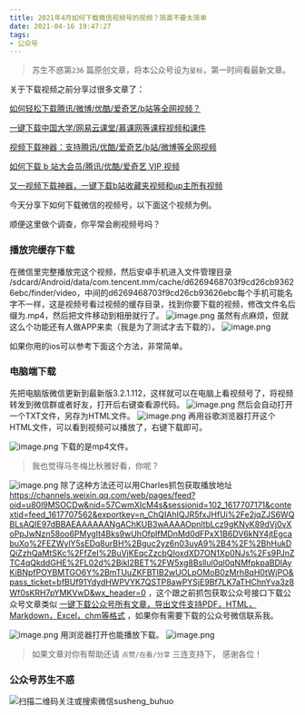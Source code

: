 ```yaml
---
title: 2021年4月如何下载微信视频号的视频？简直不要太简单
date: 2021-04-16 19:47:27
tags:
- 公众号
---
```

 > 苏生不惑第`236` 篇原创文章，将本公众号设为`星标`，第一时间看最新文章。


关于下载视频之前分享过很多文章了：

[如何轻松下载腾讯/微博/优酷/爱奇艺/b站等全网视频？](https://mp.weixin.qq.com/s/3rB23e9L55hDBaPLDu6WMg)

[一键下载中国大学/网易云课堂/慕课网等课程视频和课件](https://mp.weixin.qq.com/s/jBqtpcGIW40dUjpuGIzDWQ)

[视频下载神器：支持腾讯/优酷/爱奇艺/b站/微博等全网视频](https://mp.weixin.qq.com/s/n9ddxx6Zu5hC7cqEXRnMOg)


[如何下载 b 站大会员/腾讯/优酷/爱奇艺 VIP 视频 ](https://mp.weixin.qq.com/s/Dh6X0CJlHac5jyEvEIveqA)

[又一视频下载神器，一键下载b站收藏夹视频和up主所有视频](https://mp.weixin.qq.com/s/ROms3FieXuHTTkHclRQhEg)

今天分享下如何下载微信的视频号，以下面这个视频为例。

顺便这里做个调查，你平常会刷视频号吗？

### 播放完缓存下载
在微信里完整播放完这个视频，然后安卓手机进入文件管理目录 /sdcard/Android/data/com.tencent.mm/cache/d6269468703f9cd26cb93626ebc/finder/video，中间的d6269468703f9cd26cb93626ebc每个手机可能名字不一样，这是视频号看过视频的缓存目录，找到你要下载的视频，修改文件名后缀为.mp4，然后把文件移动到相册就行了。
![image.png](https://upload-images.jianshu.io/upload_images/23152173-dab29b37cc2f7141.png?imageMogr2/auto-orient/strip%7CimageView2/2/w/1240)
虽然有点麻烦，但就这么个功能还有人做APP来卖（我是为了测试才去下载的）。
![image.png](https://upload-images.jianshu.io/upload_images/23152173-da40080bfc5054e0.png?imageMogr2/auto-orient/strip%7CimageView2/2/w/1240)
 
如果你用的ios可以参考下面这个方法，非常简单。
### 电脑端下载
先把电脑版微信更新到最新版3.2.1.112，这样就可以在电脑上看视频号了，将视频转发到微信群或者好友，打开后右键查看源代码。
![image.png](https://upload-images.jianshu.io/upload_images/23152173-1a2fa6da14ce1d31.png?imageMogr2/auto-orient/strip%7CimageView2/2/w/1240)
然后会自动打开一个TXT文件，另存为HTML文件。 
![image.png](https://upload-images.jianshu.io/upload_images/23152173-8afb46d1ad7e3bae.png?imageMogr2/auto-orient/strip%7CimageView2/2/w/1240)
再用谷歌浏览器打开这个HTML文件，可以看到视频可以播放了，右键下载即可。

![image.png](https://upload-images.jianshu.io/upload_images/23152173-a5a9f45c6dc79aa3.png?imageMogr2/auto-orient/strip%7CimageView2/2/w/1240)
下载的是mp4文件。

> 我也觉得马冬梅比秋雅好看，你呢？

![image.png](https://upload-images.jianshu.io/upload_images/23152173-ae3bbb178bd94c1e.png?imageMogr2/auto-orient/strip%7CimageView2/2/w/1240)
除了这种方法还可以用Charles抓包获取播放地址 https://channels.weixin.qq.com/web/pages/feed?oid=u80l9MSOCDw&nid=57CwmXIcM4s&sessionid=102_1617707171&contextid=feed_1617707562&exportkey=n_ChQIAhIQJR5fxJHfUi%2Fe2jqZJS6WQBLsAQIE97dBBAEAAAAAANgAChKUB3wAAAAOpnltbLcz9gKNyK89dVj0vXoPpJwNzn58oo6PMygIt4Bks9wUhOfplfMDnMd0dFPxX1B6DV6kNY4jtEgcabuXo%2FEZWylY5sEDq8urBH%2Bguc2yz6n03uyA9%2B4%2F%2BhHukDQiZzhQaMtSKc%2FfZeI%2BuVjKEqcZzcbQIoxdXD7ON1Xp0NJs%2Fs9PJnZTC4qQkddGHE%2FL02d%2Bikl2BET%2FW5xg8Bsllul0ql0qNMfpkpaBDlAyKiBNpfPOYBMTGO6Y%2BmTUuZKFBTIB2wUOLpOMoB0zMrh8qH0tWjPO&pass_ticket=bfBUf91YdydHWPVYK7QSTP8awPYSjE9Bf7LK7aTHChnYva3z8Wf0sKRH7pYMKVwD&wx_header=0  ，这个跟之前抓包获取公众号接口下载公众号文章类似 [一键下载公众号所有文章，导出文件支持PDF，HTML，Markdown，Excel，chm等格式](https://mp.weixin.qq.com/s/sBK_NkSnS3qTOnajl6Y94Q) ，如果你有需要下载的公众号微信联系我。

![image.png](https://upload-images.jianshu.io/upload_images/23152173-7cf3e7bb81cf52be.png?imageMogr2/auto-orient/strip%7CimageView2/2/w/1240)
用浏览器打开也能播放下载。
![image.png](https://upload-images.jianshu.io/upload_images/23152173-f0ccc6067dc32de3.png?imageMogr2/auto-orient/strip%7CimageView2/2/w/1240)

>  如果文章对你有帮助还请 `点赞/在看/分享` 三连支持下， 感谢各位！

### 公众号苏生不惑
![扫描二维码关注或搜索微信susheng_buhuo](https://upload-images.jianshu.io/upload_images/23152173-61c280d775baf3e6.png?imageMogr2/auto-orient/strip%7CimageView2/2/w/1240)